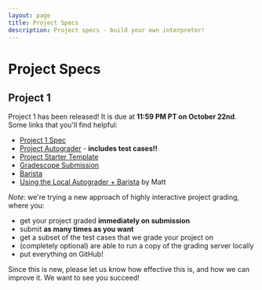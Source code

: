 ```yaml
---
layout: page
title: Project Specs
description: Project specs - build your own interpreter!
---
```


# Project Specs

## Project 1

Project 1 has been released! It is due at **11:59 PM PT on October 22nd**. Some links that you'll find helpful:

- [Project 1 Spec](https://docs.google.com/document/d/1RgPjCH_LtEA-e-SJhtB0hDKn6tMk5YNBcAyhAwFJehc/edit#heading=h.63zoibjlqvny)
- [Project Autograder](https://github.com/UCLA-CS-131/fall-23-autograder) - **includes test cases!!**
- [Project Starter Template](https://github.com/UCLA-CS-131/fall-23-project-starter)
- [Gradescope Submission](https://www.gradescope.com/courses/626344/assignments/3434712/)
- [Barista](https://barista-f23.fly.dev/)
- [Using the Local Autograder + Barista](https://docs.google.com/presentation/d/1q5hSt7sX6ZyBEQQMGZyrf_AaIWB396ftnXoystpMF8A/) by Matt

*Note*: we're trying a new approach of highly interactive project grading, where you:

- get your project graded **immediately on submission**
- submit **as many times as you want**
- get a subset of the test cases that we grade your project on
- (completely optional) are able to run a copy of the grading server locally
- put everything on GitHub!

Since this is new, please let us know how effective this is, and how we can improve it. We want to see you succeed!
